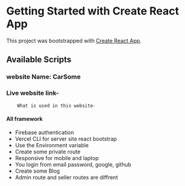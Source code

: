 # Getting Started with Create React App

This project was bootstrapped with [Create React App](https://github.com/facebook/create-react-app).

## Available Scripts

### website Name: CarSome

### Live website link- 
     
    
```
    What is used in this website-
```
#### All framework
 
- Firebase authentication
- Vercel CLI for server site
react bootstrap
- Use the Environment variable 
- Create some private route
- Responsive for mobile and laptop
- You login from email password, google, github
- Create some Blog
-  Admin route and seller routes are diffrent